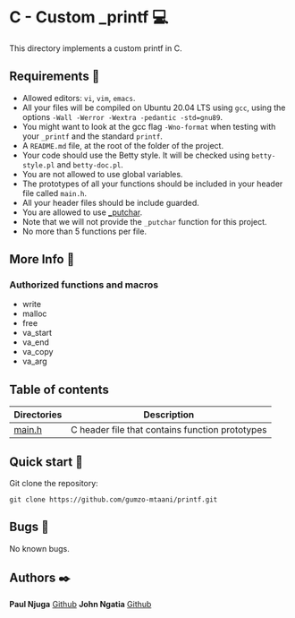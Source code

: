 # C - Custom _printf :computer:

This directory implements a custom printf in C.

## Requirements :bookmark_tabs:

* Allowed editors: ```vi```, ```vim```, ```emacs```.
* All your files will be compiled on Ubuntu 20.04 LTS using ```gcc```, using the options ```-Wall -Werror -Wextra -pedantic -std=gnu89```.
* You might want to look at the gcc flag ```-Wno-format``` when testing with your ```_printf``` and the standard ```printf```.
* A ```README.md``` file, at the root of the folder of the project.
* Your code should use the Betty style. It will be checked using ```betty-style.pl``` and ```betty-doc.pl```.
* You are not allowed to use global variables.
* The prototypes of all your functions should be included in your header file called ```main.h```.
* All your header files should be include guarded.
* You are allowed to use [_putchar](https://github.com/holbertonschool/_putchar.c/blob/master/_putchar.c).
* Note that we will not provide the ```_putchar``` function for this project.
* No more than 5 functions per file.

## More Info :bookmark_tabs:

### Authorized functions and macros

* write
* malloc
* free
* va_start
* va_end
* va_copy
* va_arg

## Table of contents

Directories | Description
----------- | -----------
[main.h](./main.h) | C header file that contains function prototypes

## Quick start :runner:

Git clone the repository:

```git clone https://github.com/gumzo-mtaani/printf.git```

## Bugs :loudspeaker:

No known bugs.

## Authors :black_nib:

**Paul Njuga** [Github](https://github.com/Paul-Njuga)
**John Ngatia** [Github](https://github.com/gumzo-mtaani)
